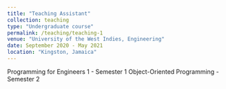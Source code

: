 ```yaml
---
title: "Teaching Assistant"
collection: teaching
type: "Undergraduate course"
permalink: /teaching/teaching-1
venue: "University of the West Indies, Engineering"
date: September 2020 - May 2021
location: "Kingston, Jamaica"
---
```


Programming for Engineers 1 - Semester 1
Object-Oriented Programming - Semester 2
